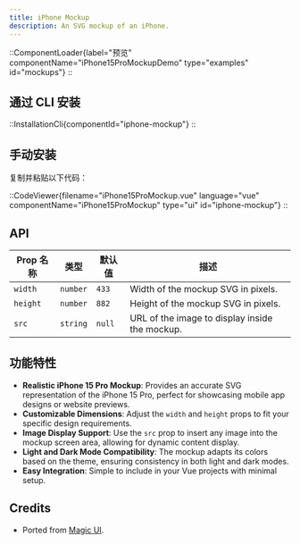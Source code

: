 ```yaml
---
title: iPhone Mockup
description: An SVG mockup of an iPhone.
---
```


::ComponentLoader{label="预览" componentName="iPhone15ProMockupDemo" type="examples" id="mockups"}
::

## 通过 CLI 安装

::InstallationCli{componentId="iphone-mockup"}
::

## 手动安装

复制并粘贴以下代码：

::CodeViewer{filename="iPhone15ProMockup.vue" language="vue" componentName="iPhone15ProMockup" type="ui" id="iphone-mockup"}
::

## API

| Prop 名称 | 类型     | 默认值 | 描述                                           |
| --------- | -------- | ------ | ---------------------------------------------- |
| `width`   | `number` | `433`  | Width of the mockup SVG in pixels.             |
| `height`  | `number` | `882`  | Height of the mockup SVG in pixels.            |
| `src`     | `string` | `null` | URL of the image to display inside the mockup. |

## 功能特性

- **Realistic iPhone 15 Pro Mockup**: Provides an accurate SVG representation of the iPhone 15 Pro, perfect for showcasing mobile app designs or website previews.
- **Customizable Dimensions**: Adjust the `width` and `height` props to fit your specific design requirements.
- **Image Display Support**: Use the `src` prop to insert any image into the mockup screen area, allowing for dynamic content display.
- **Light and Dark Mode Compatibility**: The mockup adapts its colors based on the theme, ensuring consistency in both light and dark modes.
- **Easy Integration**: Simple to include in your Vue projects with minimal setup.

## Credits

- Ported from [Magic UI](https://magicui.design/docs/components/iphone-15-pro).
